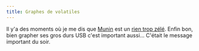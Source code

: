 ```yaml
---
title: Graphes de volatiles
---
```


Il y'a des moments où je me dis que [Munin](http://munin.projects.linpro.no/)
est un [rien trop zélé](http://wtf.cyprio.net/pics/framboise.graph.png). Enfin
bon, bien grapher ses gros durs USB c'est important aussi... C'était le
message important du soir.

